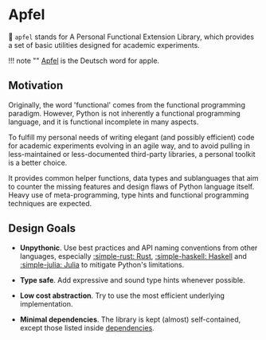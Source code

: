 # Apfel

🍎 `apfel` stands for A Personal Functional Extension Library, which provides a set of basic utilities designed for academic experiments.

!!! note ""
    [Apfel](https://en.wiktionary.org/wiki/Apfel#German) is the Deutsch word for apple.

## Motivation

Originally, the word 'functional' comes from the functional programming paradigm.
However, Python is not inherently a functional programming language,
and it is functional incomplete in many aspects.

To fulfill my personal needs of writing elegant (and possibly efficient) code for 
academic experiments evolving in an agile way,
and to avoid pulling in less-maintained or less-documented third-party libraries,
a personal toolkit is a better choice.

It provides common helper functions, data types and sublanguages
that aim to counter the missing features and design flaws of Python language itself.
Heavy use of meta-programming, type hints and functional programming techniques
are expected.

## Design Goals

- **Unpythonic**.
  Use best practices and API naming conventions from other languages,
  especially [:simple-rust: Rust](https://doc.rust-lang.org/stable/std),
  [:simple-haskell: Haskell](https://hoogle.haskell.org/?scope=set%3Aincluded-with-ghc)
  and [:simple-julia: Julia](https://docs.julialang.org/en/v1) to mitigate Python's limitations.

- **Type safe**.
  Add expressive and sound type hints whenever possible.

- **Low cost abstraction**.
  Try to use the most efficient underlying implementation.

- **Minimal dependencies**.
  The library is kept (almost) self-contained, except those listed inside [dependencies](/install#dependencies).